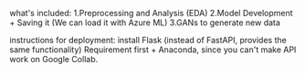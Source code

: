 what's included:
1.Preprocessing and Analysis (EDA)
2.Model Development + Saving it (We can load it with Azure ML)
3.GANs to generate new data

instructions for deployment:
install Flask (instead of FastAPI, provides the same functionality) Requirement first + Anaconda, since you can't make API work on Google Collab.
